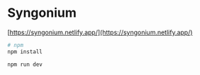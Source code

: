 # Syngonium
[https://syngonium.netlify.app/](https://syngonium.netlify.app/)

```bash
# npm
npm install

npm run dev
```
